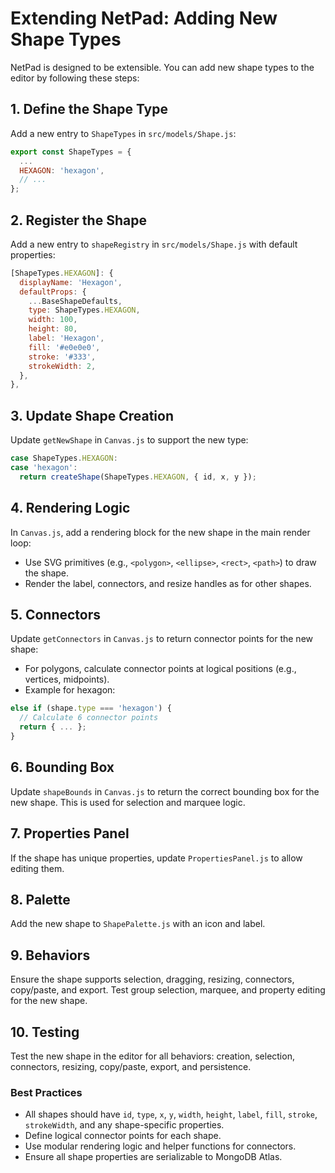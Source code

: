 # Extending NetPad: Adding New Shape Types

NetPad is designed to be extensible. You can add new shape types to the editor by following these steps:

## 1. Define the Shape Type
Add a new entry to `ShapeTypes` in `src/models/Shape.js`:
```js
export const ShapeTypes = {
  ...
  HEXAGON: 'hexagon',
  // ...
};
```

## 2. Register the Shape
Add a new entry to `shapeRegistry` in `src/models/Shape.js` with default properties:
```js
[ShapeTypes.HEXAGON]: {
  displayName: 'Hexagon',
  defaultProps: {
    ...BaseShapeDefaults,
    type: ShapeTypes.HEXAGON,
    width: 100,
    height: 80,
    label: 'Hexagon',
    fill: '#e0e0e0',
    stroke: '#333',
    strokeWidth: 2,
  },
},
```

## 3. Update Shape Creation
Update `getNewShape` in `Canvas.js` to support the new type:
```js
case ShapeTypes.HEXAGON:
case 'hexagon':
  return createShape(ShapeTypes.HEXAGON, { id, x, y });
```

## 4. Rendering Logic
In `Canvas.js`, add a rendering block for the new shape in the main render loop:
- Use SVG primitives (e.g., `<polygon>`, `<ellipse>`, `<rect>`, `<path>`) to draw the shape.
- Render the label, connectors, and resize handles as for other shapes.

## 5. Connectors
Update `getConnectors` in `Canvas.js` to return connector points for the new shape:
- For polygons, calculate connector points at logical positions (e.g., vertices, midpoints).
- Example for hexagon:
```js
else if (shape.type === 'hexagon') {
  // Calculate 6 connector points
  return { ... };
}
```

## 6. Bounding Box
Update `shapeBounds` in `Canvas.js` to return the correct bounding box for the new shape. This is used for selection and marquee logic.

## 7. Properties Panel
If the shape has unique properties, update `PropertiesPanel.js` to allow editing them.

## 8. Palette
Add the new shape to `ShapePalette.js` with an icon and label.

## 9. Behaviors
Ensure the shape supports selection, dragging, resizing, connectors, copy/paste, and export. Test group selection, marquee, and property editing for the new shape.

## 10. Testing
Test the new shape in the editor for all behaviors: creation, selection, connectors, resizing, copy/paste, export, and persistence.

### Best Practices
- All shapes should have `id`, `type`, `x`, `y`, `width`, `height`, `label`, `fill`, `stroke`, `strokeWidth`, and any shape-specific properties.
- Define logical connector points for each shape.
- Use modular rendering logic and helper functions for connectors.
- Ensure all shape properties are serializable to MongoDB Atlas. 